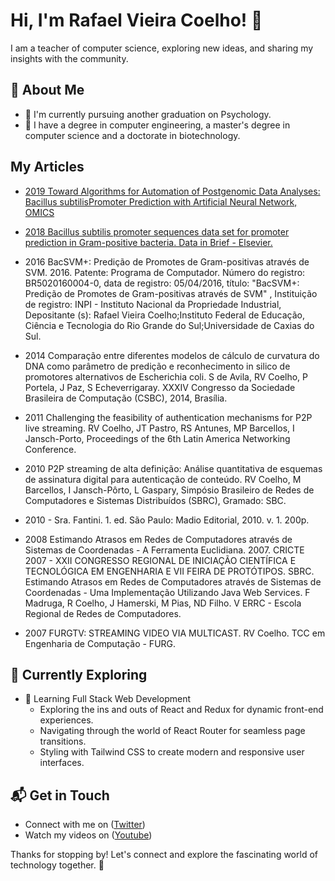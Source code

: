 # Hi, I'm Rafael Vieira Coelho! 👋

I am a teacher of computer science, exploring new ideas, and sharing my insights with the community.

## 🚀 About Me

- 🔭 I'm currently pursuing another graduation on Psychology.
- 📝 I have a degree in computer engineering, a master's degree in computer science and a doctorate in biotechnology.

## My Articles
- [2019 Toward Algorithms for Automation of Postgenomic Data Analyses: Bacillus subtilisPromoter Prediction with Artificial Neural Network, OMICS](https://www.liebertpub.com/doi/10.1089/omi.2019.0041)

- [2018 Bacillus subtilis promoter sequences data set for promoter prediction in Gram-positive bacteria. Data in Brief - Elsevier.](https://www.ncbi.nlm.nih.gov/pmc/articles/PMC5993011/)

- 2016 BacSVM+: Predição de Promotes de Gram-positivas através de SVM. 2016.  Patente: Programa de Computador. Número do registro: BR5020160004-0, data de registro: 05/04/2016, título: "BacSVM+: Predição de Promotes de Gram-positivas através de SVM" , Instituição de registro: INPI - Instituto Nacional da Propriedade Industrial, Depositante (s): Rafael Vieira Coelho;Instituto Federal de Educação, Ciência e Tecnologia do Rio Grande do Sul;Universidade de Caxias do Sul.

- 2014 Comparação entre diferentes modelos de cálculo de curvatura do DNA como parâmetro de predição e reconhecimento in silico de promotores alternativos de Escherichia coli. S de Avila, RV Coelho, P Portela, J Paz, S Echeverrigaray. XXXIV Congresso da Sociedade Brasileira de Computação (CSBC), 2014, Brasília.
  
- 2011 Challenging the feasibility of authentication mechanisms for P2P live streaming. RV Coelho, JT Pastro, RS Antunes, MP Barcellos, I Jansch-Porto, Proceedings of the 6th Latin America Networking Conference.
  
- 2010 P2P streaming de alta definição: Análise quantitativa de esquemas de assinatura digital para autenticação de conteúdo. RV Coelho, M Barcellos, I Jansch-Pôrto, L Gaspary, Simpósio Brasileiro de Redes de Computadores e Sistemas Distribuídos (SBRC), Gramado: SBC.
  
- 2010 - Sra. Fantini. 1. ed. São Paulo: Madio Editorial, 2010. v. 1. 200p.

- 2008 Estimando Atrasos em Redes de Computadores através de Sistemas de Coordenadas - A Ferramenta Euclidiana. 2007. CRICTE 2007 - XXII CONGRESSO REGIONAL DE INICIAÇÃO CIENTÍFICA E TECNOLÓGICA EM ENGENHARIA E VII FEIRA DE PROTÓTIPOS. SBRC. Estimando Atrasos em Redes de Computadores através de Sistemas de Coordenadas - Uma Implementação Utilizando Java Web Services. F Madruga, R Coelho, J Hamerski, M Pias, ND Filho. V ERRC - Escola Regional de Redes de Computadores.

- 2007 FURGTV: STREAMING VIDEO VIA MULTICAST. RV Coelho. TCC em Engenharia de Computação - FURG.
  
## 🌱 Currently Exploring

- 🚀 Learning Full Stack Web Development
  - Exploring the ins and outs of React and Redux for dynamic front-end experiences.
  - Navigating through the world of React Router for seamless page transitions.
  - Styling with Tailwind CSS to create modern and responsive user interfaces.

## 📬 Get in Touch

- Connect with me on ([Twitter](https://twitter.com/rafael_coelho84))
- Watch my videos on ([Youtube](https://www.youtube.com/@AulasdoCoelho)) 

Thanks for stopping by! Let's connect and explore the fascinating world of technology together. 🚀
